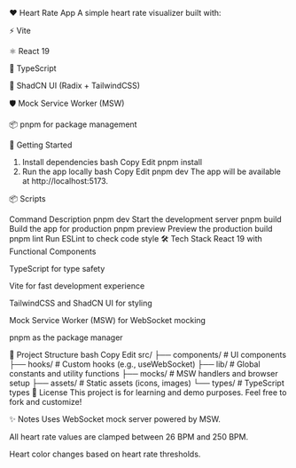 ❤️ Heart Rate App
A simple heart rate visualizer built with:

⚡ Vite

⚛️ React 19

🧩 TypeScript

🎨 ShadCN UI (Radix + TailwindCSS)

🛡 Mock Service Worker (MSW)

📦 pnpm for package management

🚀 Getting Started

1. Install dependencies
   bash
   Copy
   Edit
   pnpm install
2. Run the app locally
   bash
   Copy
   Edit
   pnpm dev
   The app will be available at http://localhost:5173.

📦 Scripts

Command Description
pnpm dev Start the development server
pnpm build Build the app for production
pnpm preview Preview the production build
pnpm lint Run ESLint to check code style
🛠 Tech Stack
React 19 with Functional Components

TypeScript for type safety

Vite for fast development experience

TailwindCSS and ShadCN UI for styling

Mock Service Worker (MSW) for WebSocket mocking

pnpm as the package manager

📂 Project Structure
bash
Copy
Edit
src/
├── components/ # UI components
├── hooks/ # Custom hooks (e.g., useWebSocket)
├── lib/ # Global constants and utility functions
├── mocks/ # MSW handlers and browser setup
├── assets/ # Static assets (icons, images)
└── types/ # TypeScript types
📜 License
This project is for learning and demo purposes.
Feel free to fork and customize!

✨ Notes
Uses WebSocket mock server powered by MSW.

All heart rate values are clamped between 26 BPM and 250 BPM.

Heart color changes based on heart rate thresholds.
